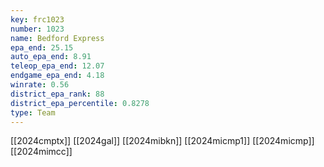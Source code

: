 ```yaml
---
key: frc1023
number: 1023
name: Bedford Express
epa_end: 25.15
auto_epa_end: 8.91
teleop_epa_end: 12.07
endgame_epa_end: 4.18
winrate: 0.56
district_epa_rank: 88
district_epa_percentile: 0.8278
type: Team
---
```

[[2024cmptx]]
[[2024gal]]
[[2024mibkn]]
[[2024micmp1]]
[[2024micmp]]
[[2024mimcc]]
